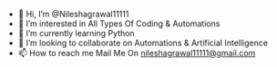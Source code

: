 - 👋 Hi, I’m @Nileshagrawal11111
- 👀 I’m interested in All Types Of Coding & Automations
- 🌱 I’m currently learning Python
- 💞️ I’m looking to collaborate on Automations & Artificial Intelligence
- 📫 How to reach me Mail Me On nileshagrawal11111@gmail.com

<!---
Nileshagrawal11111/Nileshagrawal11111 is a ✨ special ✨ repository because its `README.md` (this file) appears on your GitHub profile.
You can click the Preview link to take a look at your changes.
--->
